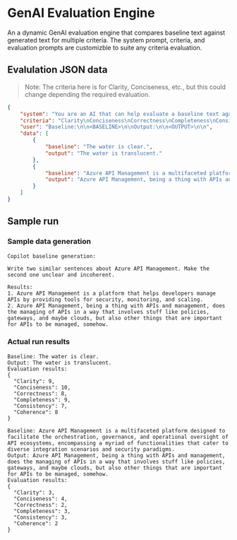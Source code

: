 # GenAI Evaluation Engine

An a dynamic GenAI evaluation engine that compares baseline text against generated text for multiple criteria. The system prompt, criteria, and evaluation prompts are customizble to suite any criteria evaluation.

## Evalulation JSON data

> Note: The criteria here is for Clarity, Conciseness, etc., but this could change depending the required evaluation.

```json
{
    "system": "You are an AI that can help evaluate a baseline text agaisnt an output text. Use the following criteria for the evaluation:\n\n<CRITERIA>\nScore the criteria from 1-10 with 10 being the best score. Respond in JSON format only. No epilogue or prologue is needed.",
    "criteria": "Clarity\nConciseness\nCorrectness\nCompleteness\nConsistency\nCoherence\n",
    "user": "Baseline:\n\n<BASELINE>\n\nOutput:\n\n<OUTPUT>\n\n",
    "data": [
        {
            "baseline": "The water is clear.",
            "output": "The water is translucent."
        },
        {
            "baseline": "Azure API Management is a multifaceted platform designed to facilitate the orchestration, governance, and operational oversight of API ecosystems, encompassing a myriad of functionalities that cater to diverse integration scenarios and security paradigms.",
            "output": "Azure API Management, being a thing with APIs and management, does the managing of APIs in a way that involves stuff like policies, gateways, and maybe clouds, but also other things that are important for APIs to be managed, somehow."
        }
    ]
}
```

## Sample run

### Sample data generation
```text
Copilot baseline generation:

Write two similar sentences about Azure API Management. Make the second one unclear and incoherent.

Results:
1. Azure API Management is a platform that helps developers manage APIs by providing tools for security, monitoring, and scaling.
2. Azure API Management, being a thing with APIs and management, does the managing of APIs in a way that involves stuff like policies, gateways, and maybe clouds, but also other things that are important for APIs to be managed, somehow.
```


### Actual run results

```text
Baseline: The water is clear.
Output: The water is translucent.
Evaluation results:
{
  "Clarity": 9,
  "Conciseness": 10,
  "Correctness": 8,
  "Completeness": 9,
  "Consistency": 7,
  "Coherence": 8
}

Baseline: Azure API Management is a multifaceted platform designed to facilitate the orchestration, governance, and operational oversight of API ecosystems, encompassing a myriad of functionalities that cater to diverse integration scenarios and security paradigms.
Output: Azure API Management, being a thing with APIs and management, does the managing of APIs in a way that involves stuff like policies, gateways, and maybe clouds, but also other things that are important for APIs to be managed, somehow.
Evaluation results:
{
  "Clarity": 3,
  "Conciseness": 4,
  "Correctness": 2,
  "Completeness": 3,
  "Consistency": 3,
  "Coherence": 2
}
```